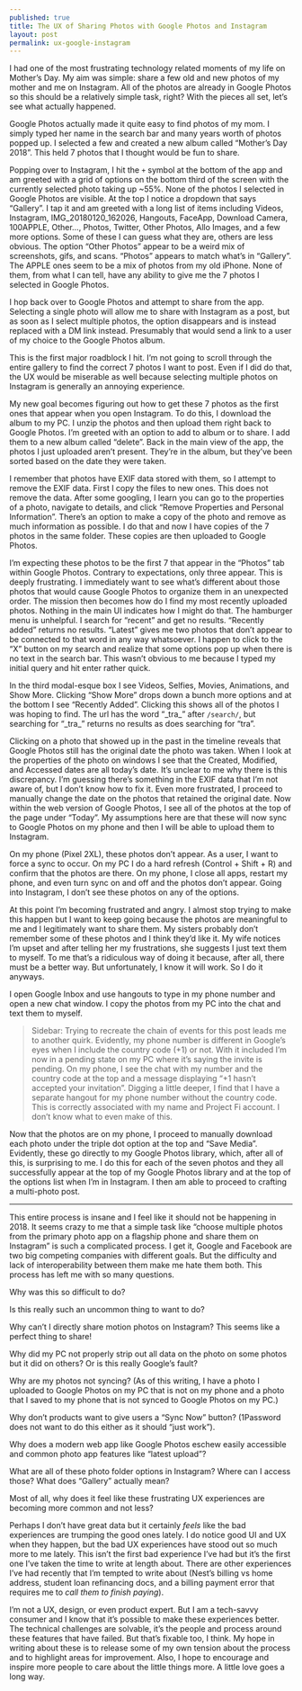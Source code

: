 ```yaml
---
published: true
title: The UX of Sharing Photos with Google Photos and Instagram
layout: post
permalink: ux-google-instagram
---
```

I had one of the most frustrating technology related moments of my life on Mother’s Day. My aim was simple: share a few old and new photos of my mother and me on Instagram. All of the photos are already in Google Photos so this should be a relatively simple task, right? With the pieces all set, let’s see what actually happened.

Google Photos actually made it quite easy to find photos of my mom. I simply typed her name in the search bar and many years worth of photos popped up. I selected a few and created a new album called “Mother’s Day 2018”. This held 7 photos that I thought would be fun to share.

Popping over to Instagram, I hit the `+` symbol at the bottom of the app and am greeted with a grid of options on the bottom third of the screen with the currently selected photo taking up ~55%. None of the photos I selected in Google Photos are visible. At the top I notice a dropdown that says “Gallery”. I tap it and am greeted with a long list of items including Videos, Instagram, IMG_20180120_162026, Hangouts, FaceApp, Download Camera, 100APPLE, Other…, Photos, Twitter, Other Photos, Allo Images, and a few more options. Some of these I can guess what they are, others are less obvious. The option “Other Photos” appear to be a weird mix of screenshots, gifs, and scans. “Photos” appears to match what’s in “Gallery”. The APPLE ones seem to be a mix of photos from my old iPhone. None of them, from what I can tell, have any ability to give me the 7 photos I selected in Google Photos.

I hop back over to Google Photos and attempt to share from the app. Selecting a single photo will allow me to share with Instagram as a post, but as soon as I select multiple photos, the option disappears and is instead replaced with a DM link instead. Presumably that would send a link to a user of my choice to the Google Photos album.

This is the first major roadblock I hit. I’m not going to scroll through the entire gallery to find the correct 7 photos I want to post. Even if I did do that, the UX would be miserable as well because selecting multiple photos on Instagram is generally an annoying experience. 

My new goal becomes figuring out how to get these 7 photos as the first ones that appear when you open Instagram. To do this, I download the album to my PC. I unzip the photos and then upload them right back to Google Photos. I’m greeted with an option to add to album or to share. I add them to a new album called “delete”. Back in the main view of the app, the photos I just uploaded aren’t present. They’re in the album, but they’ve been sorted based on the date they were taken. 

I remember that photos have EXIF data stored with them, so I attempt to remove the EXIF data. First I copy the files to new ones. This does not remove the data. After some googling, I learn you can go to the properties of a photo, navigate to details, and click “Remove Properties and Personal Information”. There’s an option to make a copy of the photo and remove as much information as possible. I do that and now I have copies of the 7 photos in the same folder. These copies are then uploaded to Google Photos. 

I’m expecting these photos to be the first 7 that appear in the “Photos” tab within Google Photos. Contrary to expectations, only three appear. This is deeply frustrating. I immediately want to see what’s different about those photos that would cause Google Photos to organize them in an unexpected order. The mission then becomes how do I find my most recently uploaded photos. Nothing in the main UI indicates how I might do that. The hamburger menu is unhelpful. I search for “recent” and get no results. “Recently added” returns no results. “Latest” gives me two photos that don’t appear to be connected to that word in any way whatsoever. I happen to click to the “X” button on my search and realize that some options pop up when there is no text in the search bar. This wasn’t obvious to me because I typed my initial query and hit enter rather quick.

In the third modal-esque box I see Videos, Selfies, Movies, Animations, and Show More. Clicking “Show More” drops down a bunch more options and at the bottom I see “Recently Added”. Clicking this shows all of the photos I was hoping to find. The url has the word “\_tra\_” after `/search/`, but searching for “\_tra\_” returns no results as does searching for “tra”.

Clicking on a photo that showed up in the past in the timeline reveals that Google Photos still has the original date the photo was taken. When I look at the properties of the photo on windows I see that the Created, Modified, and Accessed dates are all today’s date. It’s unclear to me why there is this discrepancy. I’m guessing there’s something in the EXIF data that I’m not aware of, but I don’t know how to fix it. Even more frustrated, I proceed to manually change the date on the photos that retained the original date. Now within the web version of Google Photos, I see all of the photos at the top of the page under “Today”. My assumptions here are that these will now sync to Google Photos on my phone and then I will be able to upload them to Instagram. 

On my phone (Pixel 2XL), these photos don’t appear. As a user, I want to force a sync to occur. On my PC I do a hard refresh (Control + Shift + R) and confirm that the photos are there. On my phone, I close all apps, restart my phone, and even turn sync on and off and the photos don’t appear. Going into Instagram, I don’t see these photos on any of the options. 

At this point I’m becoming frustrated and angry. I almost stop trying to make this happen but I want to keep going because the photos are meaningful to me and I legitimately want to share them. My sisters probably don’t remember some of these photos and I think they’d like it. My wife notices I’m upset and after telling her my frustrations, she suggests I just text them to myself. To me that’s a ridiculous way of doing it because, after all, there must be a better way. But unfortunately, I know it will work. So I do it anyways. 

I open Google Inbox and use hangouts to type in my phone number and open a new chat window. I copy the photos from my PC into the chat and text them to myself. 

> Sidebar: Trying to recreate the chain of events for this post leads me to another quirk. Evidently, my phone number is different in Google’s eyes when I include the country code (+1) or not. With it included I’m now in a pending state on my PC where it’s saying the invite is pending. On my phone, I see the chat with my number and the country code at the top and a message displaying “+1<my number> hasn’t accepted your invitation”. Digging a little deeper, I find that I have a separate hangout for my phone number without the country code. This is correctly associated with my name and Project Fi account. I don’t know what to even make of this.

Now that the photos are on my phone, I proceed to manually download each photo under the triple dot option at the top and “Save Media”. Evidently, these go directly to my Google Photos library, which, after all of this, is surprising to me. I do this for each of the seven photos and they all successfully appear at the top of my Google Photos library and at the top of the options list when I’m in Instagram. I then am able to proceed to crafting a multi-photo post.

---
This entire process is insane and I feel like it should not be happening in 2018. It seems crazy to me that a simple task like “choose multiple photos from the primary photo app on a flagship phone and share them on Instagram” is such a complicated process. I get it, Google and Facebook are two big competing companies with different goals. But the difficulty and lack of interoperability between them make me hate them both. This process has left me with so many questions.

Why was this so difficult to do?

Is this really such an uncommon thing to want to do?

Why can’t I directly share motion photos on Instagram? This seems like a perfect thing to share!

Why did my PC not properly strip out all data on the photo on some photos but it did on others? Or is this really Google’s fault?

Why are my photos not syncing? (As of this writing, I have a photo I uploaded to Google Photos on my PC that is not on my phone and a photo that I saved to my phone that is not synced to Google Photos on my PC.)

Why don’t products want to give users a “Sync Now” button? (1Password does not want to do this either as it should “just work”).

Why does a modern web app like Google Photos eschew easily accessible and common photo app features like “latest upload”?

What are all of these photo folder options in Instagram? Where can I access those? What does “Gallery” actually mean?

Most of all, why does it feel like these frustrating UX experiences are becoming more common and not less? 

Perhaps I don’t have great data but it certainly _feels_ like the bad experiences are trumping the good ones lately. I do notice good UI and UX when they happen, but the bad UX experiences have stood out so much more to me lately. This isn’t the first bad experience I’ve had but it’s the first one I’ve taken the time to write at length about. There are other experiences I’ve had recently that I’m tempted to write about (Nest’s billing vs home address, student loan refinancing docs, and a billing payment error that requires me to _call them to finish paying_). 

I’m not a UX, design, or even product expert. But I am a tech-savvy consumer and I know that it’s possible to make these experiences better. The technical challenges are solvable, it’s the people and process around these features that have failed. But that’s fixable too, I think. My hope in writing about these is to release some of my own tension about the process and to highlight areas for improvement. Also, I hope to encourage and inspire more people to care about the little things more. A little love goes a long way. 
